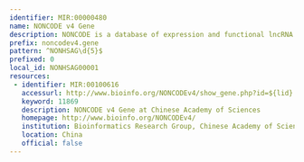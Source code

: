 ```yaml
---
identifier: MIR:00000480
name: NONCODE v4 Gene
description: NONCODE is a database of expression and functional lncRNA (long noncoding RNA) data obtained from microarray studies. LncRNAs have been shown to play key roles in various biological processes such as imprinting control, circuitry controlling pluripotency and differentiation, immune responses and chromosome dynamics. The collection references NONCODE version 4 and relates to gene regions.
prefix: noncodev4.gene
pattern: ^NONHSAG\d{5}$
prefixed: 0
local_id: NONHSAG00001
resources:
 - identifier: MIR:00100616
   accessurl: http://www.bioinfo.org/NONCODEv4/show_gene.php?id=${lid}
   keyword: 11869
   description: NONCODE v4 Gene at Chinese Academy of Sciences
   homepage: http://www.bioinfo.org/NONCODEv4/
   institution: Bioinformatics Research Group, Chinese Academy of Sciences, Beijing
   location: China
   official: false
---
```

